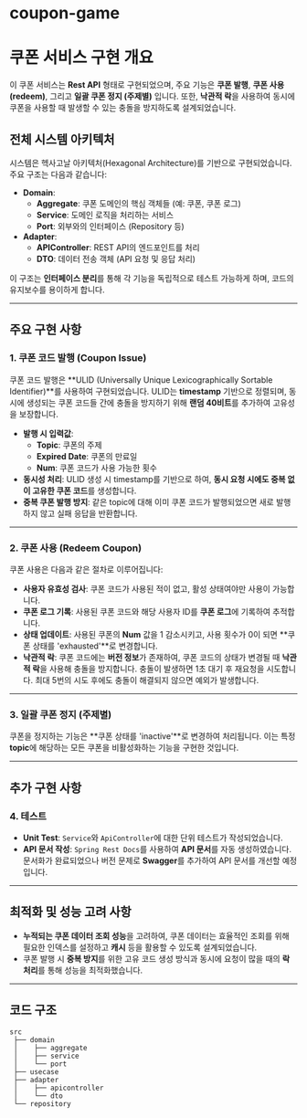 # coupon-game
# 쿠폰 서비스 구현 개요

이 쿠폰 서비스는 **Rest API** 형태로 구현되었으며, 주요 기능은 **쿠폰 발행**, **쿠폰 사용 (redeem)**, 그리고 **일괄 쿠폰 정지 (주제별)** 입니다. 또한, **낙관적 락**을 사용하여 동시에 쿠폰을 사용할 때 발생할 수 있는 충돌을 방지하도록 설계되었습니다. 

## 전체 시스템 아키텍처

시스템은 헥사고날 아키텍처(Hexagonal Architecture)를 기반으로 구현되었습니다. 주요 구조는 다음과 같습니다:

- **Domain**: 
  - **Aggregate**: 쿠폰 도메인의 핵심 객체들 (예: 쿠폰, 쿠폰 로그)
  - **Service**: 도메인 로직을 처리하는 서비스
  - **Port**: 외부와의 인터페이스 (Repository 등)
- **Adapter**:
  - **APIController**: REST API의 엔드포인트를 처리
  - **DTO**: 데이터 전송 객체 (API 요청 및 응답 처리)

이 구조는 **인터페이스 분리**를 통해 각 기능을 독립적으로 테스트 가능하게 하며, 코드의 유지보수를 용이하게 합니다.

---

## 주요 구현 사항

### 1. 쿠폰 코드 발행 (Coupon Issue)

쿠폰 코드 발행은 **ULID (Universally Unique Lexicographically Sortable Identifier)**를 사용하여 구현되었습니다. ULID는 **timestamp** 기반으로 정렬되며, 동시에 생성되는 쿠폰 코드들 간에 충돌을 방지하기 위해 **랜덤 40비트**를 추가하여 고유성을 보장합니다.

- **발행 시 입력값**:
  - **Topic**: 쿠폰의 주제
  - **Expired Date**: 쿠폰의 만료일
  - **Num**: 쿠폰 코드가 사용 가능한 횟수
- **동시성 처리**: ULID 생성 시 timestamp를 기반으로 하여, **동시 요청 시에도 중복 없이 고유한 쿠폰 코드**를 생성합니다.
- **중복 쿠폰 발행 방지**: 같은 topic에 대해 이미 쿠폰 코드가 발행되었으면 새로 발행하지 않고 실패 응답을 반환합니다.

---

### 2. 쿠폰 사용 (Redeem Coupon)

쿠폰 사용은 다음과 같은 절차로 이루어집니다:

- **사용자 유효성 검사**: 쿠폰 코드가 사용된 적이 없고, 활성 상태여야만 사용이 가능합니다.
- **쿠폰 로그 기록**: 사용된 쿠폰 코드와 해당 사용자 ID를 **쿠폰 로그**에 기록하여 추적합니다.
- **상태 업데이트**: 사용된 쿠폰의 **Num** 값을 1 감소시키고, 사용 횟수가 0이 되면 **쿠폰 상태를 'exhausted'**로 변경합니다.
- **낙관적 락**: 쿠폰 코드에는 **버전 정보**가 존재하여, 쿠폰 코드의 상태가 변경될 때 **낙관적 락**을 사용해 충돌을 방지합니다. 충돌이 발생하면 1초 대기 후 재요청을 시도합니다. 최대 5번의 시도 후에도 충돌이 해결되지 않으면 예외가 발생합니다.

---

### 3. 일괄 쿠폰 정지 (주제별)

쿠폰을 정지하는 기능은 **쿠폰 상태를 'inactive'**로 변경하여 처리됩니다. 이는 특정 **topic**에 해당하는 모든 쿠폰을 비활성화하는 기능을 구현한 것입니다.

---

## 추가 구현 사항

### 4. 테스트

- **Unit Test**: `Service`와 `ApiController`에 대한 단위 테스트가 작성되었습니다.
- **API 문서 작성**: `Spring Rest Docs`를 사용하여 **API 문서**를 자동 생성하였습니다. 문서화가 완료되었으나 버전 문제로 **Swagger**를 추가하여 API 문서를 개선할 예정입니다.

---

## 최적화 및 성능 고려 사항

- **누적되는 쿠폰 데이터 조회 성능**을 고려하여, 쿠폰 데이터는 효율적인 조회를 위해 필요한 인덱스를 설정하고 **캐시** 등을 활용할 수 있도록 설계되었습니다.
- 쿠폰 발행 시 **중복 방지**를 위한 고유 코드 생성 방식과 동시에 요청이 많을 때의 **락 처리**를 통해 성능을 최적화했습니다.

---

## 코드 구조

```plaintext
src
 ├── domain
 │    ├── aggregate
 │    ├── service
 │    └── port
 ├── usecase
 ├── adapter
 │    ├── apicontroller
 │    └── dto
 └── repository
